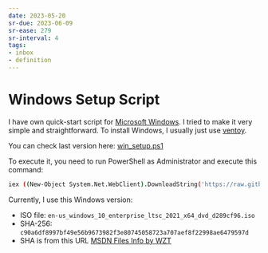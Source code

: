 ```yaml
---
date: 2023-05-20
sr-due: 2023-06-09
sr-ease: 279
sr-interval: 4
tags:
- inbox
- definition
---
```


# Windows Setup Script

I have own quick-start script for [Microsoft Windows](./Microsoft%20Windows.md). I tried to make it very
simple and straightforward. To install Windows, I usually just use [ventoy](./ventoy.md).

You can check last version here: [win_setup.ps1](./win/win-setup.ps1)

To execute it, you need to run PowerShell as Administrator and execute this
command:

```sh
iex ((New-Object System.Net.WebClient).DownloadString('https://raw.githubusercontent.com/Inom-Turdikulov/notes/main/win/win-setup.ps1'))
```


Currently, I use this Windows version:


- ISO file: `en-us_windows_10_enterprise_ltsc_2021_x64_dvd_d289cf96.iso`
- SHA-256: `c90a6df8997bf49e56b9673982f3e80745058723a707aef8f22998ae6479597d`
- SHA is from this URL
  [MSDN Files Info by WZT](https://msdn.rg-adguard.net/public.php?seach=us_windows_10_enterprise_ltsc_2021_x64_dvd_d289cf96)